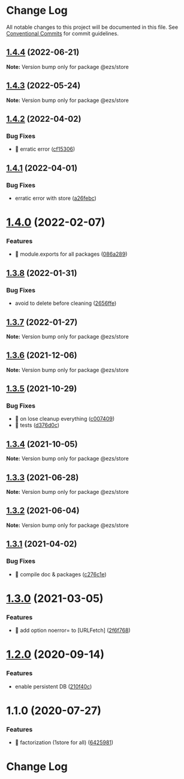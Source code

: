 # Change Log

All notable changes to this project will be documented in this file.
See [Conventional Commits](https://conventionalcommits.org) for commit guidelines.

## [1.4.4](https://github.com/Inist-CNRS/ezs/compare/@ezs/store@1.4.3...@ezs/store@1.4.4) (2022-06-21)

**Note:** Version bump only for package @ezs/store





## [1.4.3](https://github.com/Inist-CNRS/ezs/compare/@ezs/store@1.4.2...@ezs/store@1.4.3) (2022-05-24)

**Note:** Version bump only for package @ezs/store





## [1.4.2](https://github.com/Inist-CNRS/ezs/compare/@ezs/store@1.4.1...@ezs/store@1.4.2) (2022-04-02)


### Bug Fixes

* 🐛 erratic error ([cf15306](https://github.com/Inist-CNRS/ezs/commit/cf15306531070939295ff8fa922795e1fd7a2fb2))





## [1.4.1](https://github.com/Inist-CNRS/ezs/compare/@ezs/store@1.4.0...@ezs/store@1.4.1) (2022-04-01)


### Bug Fixes

* erratic error with store ([a26febc](https://github.com/Inist-CNRS/ezs/commit/a26febc4fe7bc0a66a7d32781dc6ef175f707f0a))





# [1.4.0](https://github.com/Inist-CNRS/ezs/compare/@ezs/store@1.3.8...@ezs/store@1.4.0) (2022-02-07)


### Features

* 🎸 module.exports for all packages ([086a289](https://github.com/Inist-CNRS/ezs/commit/086a289ccbaa5c72ee7bc6652ab3c6c6b5578138))





## [1.3.8](https://github.com/Inist-CNRS/ezs/compare/@ezs/store@1.3.7...@ezs/store@1.3.8) (2022-01-31)


### Bug Fixes

* avoid to delete before cleaning ([2656ffe](https://github.com/Inist-CNRS/ezs/commit/2656ffed9a89bd7dd88d4d92d48eb54b6f5e0e26))





## [1.3.7](https://github.com/Inist-CNRS/ezs/compare/@ezs/store@1.3.6...@ezs/store@1.3.7) (2022-01-27)

**Note:** Version bump only for package @ezs/store





## [1.3.6](https://github.com/Inist-CNRS/ezs/compare/@ezs/store@1.3.5...@ezs/store@1.3.6) (2021-12-06)

**Note:** Version bump only for package @ezs/store





## [1.3.5](https://github.com/Inist-CNRS/ezs/compare/@ezs/store@1.3.4...@ezs/store@1.3.5) (2021-10-29)


### Bug Fixes

* 🐛 on lose cleanup everything ([c007409](https://github.com/Inist-CNRS/ezs/commit/c007409c1935d5d5a06ae8b0baacb6e5854b64de))
* 🐛 tests ([d376d0c](https://github.com/Inist-CNRS/ezs/commit/d376d0c631d64a66999f2bf5a4b87af4f2192a0f))





## [1.3.4](https://github.com/Inist-CNRS/ezs/compare/@ezs/store@1.3.3...@ezs/store@1.3.4) (2021-10-05)

**Note:** Version bump only for package @ezs/store





## [1.3.3](https://github.com/Inist-CNRS/ezs/compare/@ezs/store@1.3.2...@ezs/store@1.3.3) (2021-06-28)

**Note:** Version bump only for package @ezs/store





## [1.3.2](https://github.com/Inist-CNRS/ezs/compare/@ezs/store@1.3.1...@ezs/store@1.3.2) (2021-06-04)

**Note:** Version bump only for package @ezs/store





## [1.3.1](https://github.com/Inist-CNRS/ezs/compare/@ezs/store@1.3.0...@ezs/store@1.3.1) (2021-04-02)


### Bug Fixes

* 🐛 compile doc & packages ([c276c1e](https://github.com/Inist-CNRS/ezs/commit/c276c1e113ba7f6f5c8f8e0f2ebfec9e3296941b))





# [1.3.0](https://github.com/Inist-CNRS/ezs/compare/@ezs/store@1.2.0...@ezs/store@1.3.0) (2021-03-05)


### Features

* 🎸 add option noerror= to [URLFetch] ([2f6f768](https://github.com/Inist-CNRS/ezs/commit/2f6f768efd9bff8a75874ea399fb139f13a19a62))





# [1.2.0](https://github.com/Inist-CNRS/ezs/compare/@ezs/store@1.1.0...@ezs/store@1.2.0) (2020-09-14)


### Features

* enable persistent DB ([210f40c](https://github.com/Inist-CNRS/ezs/commit/210f40c71fd8a43351ba1fa28298f37dc512d9fa))





# 1.1.0 (2020-07-27)


### Features

* 🎸 factorization (1store for all) ([6425981](https://github.com/Inist-CNRS/ezs/commit/6425981b5a924866e9a84aa1d5bae1e64f3a2ca5))





# Change Log

